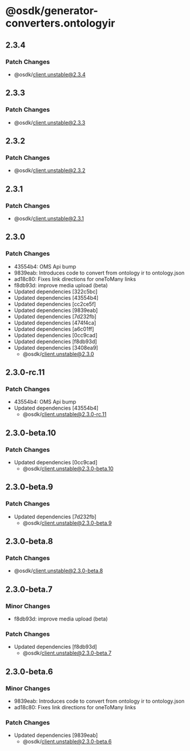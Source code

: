 # @osdk/generator-converters.ontologyir

## 2.3.4

### Patch Changes

- @osdk/client.unstable@2.3.4

## 2.3.3

### Patch Changes

- @osdk/client.unstable@2.3.3

## 2.3.2

### Patch Changes

- @osdk/client.unstable@2.3.2

## 2.3.1

### Patch Changes

- @osdk/client.unstable@2.3.1

## 2.3.0

### Patch Changes

- 43554b4: OMS Api bump
- 9839eab: Introduces code to convert from ontology ir to ontology.json
- ad18c80: Fixes link directions for oneToMany links
- f8db93d: improve media upload (beta)
- Updated dependencies [322c5bc]
- Updated dependencies [43554b4]
- Updated dependencies [cc2ce5f]
- Updated dependencies [9839eab]
- Updated dependencies [7d232fb]
- Updated dependencies [474f4ca]
- Updated dependencies [a6c01ff]
- Updated dependencies [0cc9cad]
- Updated dependencies [f8db93d]
- Updated dependencies [3408ea9]
  - @osdk/client.unstable@2.3.0

## 2.3.0-rc.11

### Patch Changes

- 43554b4: OMS Api bump
- Updated dependencies [43554b4]
  - @osdk/client.unstable@2.3.0-rc.11

## 2.3.0-beta.10

### Patch Changes

- Updated dependencies [0cc9cad]
  - @osdk/client.unstable@2.3.0-beta.10

## 2.3.0-beta.9

### Patch Changes

- Updated dependencies [7d232fb]
  - @osdk/client.unstable@2.3.0-beta.9

## 2.3.0-beta.8

### Patch Changes

- @osdk/client.unstable@2.3.0-beta.8

## 2.3.0-beta.7

### Minor Changes

- f8db93d: improve media upload (beta)

### Patch Changes

- Updated dependencies [f8db93d]
  - @osdk/client.unstable@2.3.0-beta.7

## 2.3.0-beta.6

### Minor Changes

- 9839eab: Introduces code to convert from ontology ir to ontology.json
- ad18c80: Fixes link directions for oneToMany links

### Patch Changes

- Updated dependencies [9839eab]
  - @osdk/client.unstable@2.3.0-beta.6
